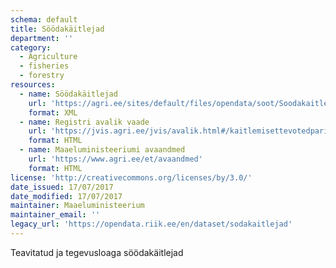 ```yaml
---
schema: default
title: Söödakäitlejad
department: ''
category:
  - Agriculture
  - fisheries
  - forestry
resources:
  - name: Söödakäitlejad
    url: 'https://agri.ee/sites/default/files/opendata/soot/Soodakaitlejad.xml'
    format: XML
  - name: Registri avalik vaade
    url: 'https://jvis.agri.ee/jvis/avalik.html#/kaitlemisettevotedparing'
    format: HTML
  - name: Maaeluministeeriumi avaandmed
    url: 'https://www.agri.ee/et/avaandmed'
    format: HTML
license: 'http://creativecommons.org/licenses/by/3.0/'
date_issued: 17/07/2017
date_modified: 17/07/2017
maintainer: Maaeluministeerium
maintainer_email: ''
legacy_url: 'https://opendata.riik.ee/en/dataset/sodakaitlejad'
---
```

Teavitatud ja tegevusloaga söödakäitlejad